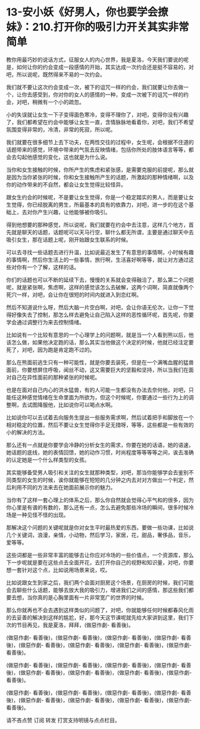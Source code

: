 # 13-安小妖《好男人，你也要学会撩妹》：210.打开你的吸引力开关其实非常简单

教你用最巧妙的说话方式，征服女人的内心世界，我是夏洛，今天我们要说的呢是，如何让你的约会变成一段感情的开始，其实达成一次约会还是挺不容易的，对吧，所以说呢，既然得来不易的一次约会。

我们就不要让这次约会变成一次，被下的诅咒一样的约会，我们就要让你去做一个，让你去感受到，你对你的女人的感情的一种，变成一次被下的诅咒一样的约会，对吧，稍微有一个小的疏忽。

小的失误就让女生一下子变得面色寒冷，变得不理你了，对吧，变得你没有兴趣了，我们都希望在约会中能够让女生一直，含情脉脉地看着你，对吧，我们不希望氛围变得非常的，冷清，非常的死寂，所以呢。

我们就要在很多细节上去下功夫，在两性交往的过程中，女生呢，会根据不住道的话题带来的感觉，环境中带来的气氛去反映情绪，包括你所处的肢体语言等等，都会去勾起他感觉的变化，这也就是为什么说。

当你和女生接触的时候，你所产生的焦虑和紧张感，是需要克服的前提呢，那么就是因为当你紧张的时候，你和女生接触所产生的话题，所激起的那种情绪啊，以及你的动作带来的不自然，都会让女生觉得比较怪异。

跟女生约会的时候呢，不是要让女生觉得，你是一个稳定踏实的男人，而是要让女生觉得，你已经脱离的男生，所最基本的具有的依靠力，对吧，进一步的在这个基础上，去对你产生兴趣，让他能够被你吸引。

得到他想要的那种感觉，所以说呢，我们就要在约会中去注意，这样几个地方，首先就是聊天的话题，话题呢可以天马行空，聊什么都无所谓，主要是通过聊天中去吸引女生，那在话题上呢，刚开始跟女生联系的时候。

可以去寻找一些话题去进行升温，比如说最近发生了有意思的事情啊，小时候有趣的事情啊，然后你生活上的一些事情，旅行啊，生活喜好啊等等，就让对方通过这些对你有一个了解，这样的话。

你们的话题也可以不断的延续下去，慢慢的关系就会变得融洽了，那么第二个问题呢，就是紧张啊，焦虑啊，这样的感觉该怎么去破解，这两个词啊，简直就像两个死穴一样，对吧，会让你在很短的时间内就进入到恋红啊。

然后不知道说什么呀，然后大脑一片空白啊，对吧，会让你语无伦次，让你一下觉得好像失去了控制，那怎么样去避免让自己陷入这样的恶性循环呢，首先呢，你要学会通过调整行为来去控制情绪。

比如说有一个比较有意思的一个心理学上的问题啊，就是当一个人看到熊以后，他该怎么做，如果他决定跑的话，那么其实当他做这个决定的时候，他就已经注定要死了，对吧，因为跑是肯定跑不过的。

那么在熊面前逃生只有一种可能性，就是你要去装死，但是在一个满嘴血腥的猛兽面前，你要想屏住呼吸，闻丝不动，这又需要巨大的坚毅和坚持，所以当我们在面对自己在异性面前的那种紧张的时候呢。

也是在面对自己内心的洪水猛兽，有的人可能一生都没有办法去奈何他，对吧，只能任这种感觉情绪在生命里面为所欲为，但这个时候呢，你要通过一些行为上的调整啊，去试图降服他，比如说你可以喝点水啊。

比如说你可以去试着去向服务生提出一些服务需求啊，然后试着把手和脚放在一个相对稳定的位置，然后不要让女生觉得你手足无措呀，等等，这些都是一些有效的小的解决的方法。

那么还有一点就是你要学会冷静的分析女生的需求，你要在她的话语，她的语速，她话题的底线，她的表情回馈，她的动作习惯，时尚程度等等等等之间，诶去准确的认定她是一个什么样类型的女孩。

其实能够备受男人吸引和关注的女生就那种类型，对吧，那当你能够学会去鉴别不同类型的女生的时候，诶你就能够在短短的几分钟之内去对对方做出一个判定，然后利用不同的方法来去在她面前展示你的魅力。

当你有了这样一套心理上的体系之后，那么你自然就会觉得心平气和的很多，因为你心里是有谱的有数的，那么还有一点，怎么去避免那些冷场的瞬间，很多时候冷场是一种见怪不怪的出现。

那解决这个问题的关键呢就是你对女生平时最热爱的东西，要做一些功课，比如说几个关键词，浪漫，亲情，小动物，然后学习，家居，花，甜品，奢侈品，音乐，爱等等。

这些词都是一些非常丰富的能够去让你应对冷场的一些价值点，一个资源库，那么下一步呢就是要在这些点去全面开花，去打开你自己的视野和知识量，对吧，你要想一套针对这个点，比如说用场景来说，哎。

比如说跟女生到家之后，我们两个会面对厨房这个场景，在厨房的时候，我们可能会去聊些什么话题，能够去放大我的吸引力，增进我们之间的感情，那这些我们都要去想，当你真的是心胸里面有一片非常宽广的世界的时候。

那么你就再也不会去遇到这样类似的问题了，对吧，你就能够任何时候都春风化雨的去妥善的解决到这样的尴尬，好，那今天这节课呢就先给大家讲到这里，我们下次的节目再见，我是夏洛，拜拜，(做惡作劇- 看善後)。

(做惡作劇- 看善後)，(做惡作劇- 看善後)，(做惡作劇- 看善後)，(做惡作劇- 看善後)，(做惡作劇- 看善後)，(做惡作劇- 看善後)，(做惡作劇- 看善後)，(做惡作劇- 看善後)。

(做惡作劇- 看善後)，(做惡作劇- 看善後)，(做惡作劇- 看善後)，(做惡作劇- 看善後)，(做惡作劇- 看善後)，(做惡作劇- 看善後)，(做惡作劇- 看善後)，(做惡作劇- 看善後)。

(做惡作劇- 看善後)，(做惡作劇- 看善後)，(做惡作劇- 看善後)，(做惡作劇- 看善後)，(做惡作劇- 看善後)，(做惡作劇- 看善後)，(做惡作劇- 看善後)，(做惡作劇- 看善後)。

请不吝点赞 订阅 转发 打赏支持明镜与点点栏目。